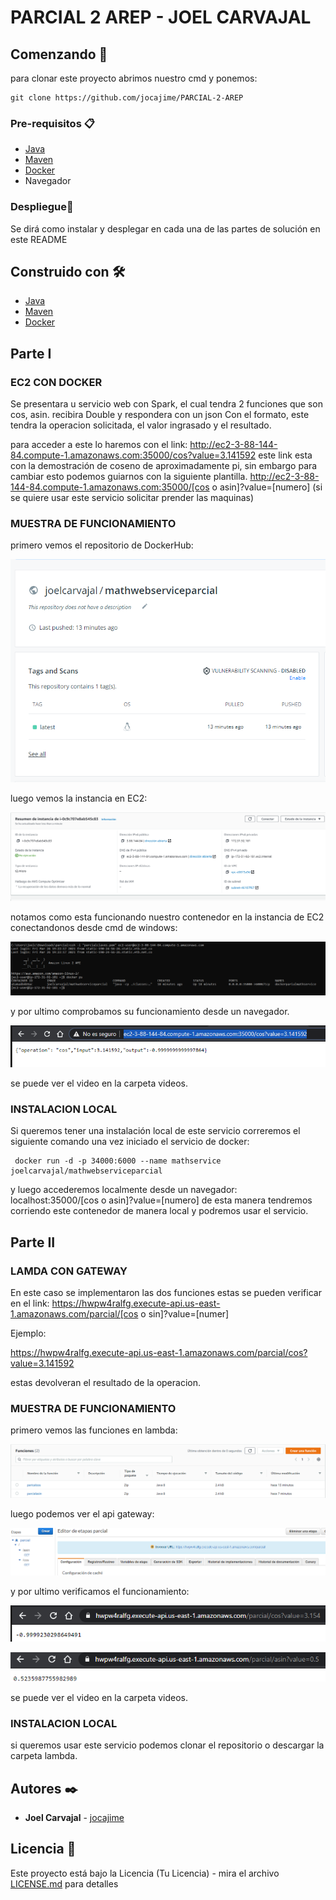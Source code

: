 ﻿# PARCIAL 2 AREP - JOEL CARVAJAL

## Comenzando 🚀

para clonar este proyecto abrimos nuestro cmd y ponemos:

    git clone https://github.com/jocajime/PARCIAL-2-AREP


### Pre-requisitos 📋

- [Java](https://www.java.com/download/)
- [Maven](https://maven.apache.org/)
- [Docker](https://www.docker.com/)
- Navegador 

### Despliegue🔧

Se dirá como instalar y desplegar en cada una de las partes de solución en este README

## Construido con 🛠️

- [Java](https://www.java.com/download/)
- [Maven](https://maven.apache.org/)
- [Docker](https://www.docker.com/)

## Parte I

### EC2 CON DOCKER
Se presentara u servicio web con Spark, el cual tendra 2 funciones que son cos, asin. recibira Double y respondera con un json Con el formato, este tendra la operacion solicitada, el valor ingrasado y el resultado.

para acceder a este lo haremos con el link: 
http://ec2-3-88-144-84.compute-1.amazonaws.com:35000/cos?value=3.141592
este link esta con la demostración de coseno de aproximadamente pi, sin embargo para cambiar esto podemos guiarnos con la siguiente plantilla.
http://ec2-3-88-144-84.compute-1.amazonaws.com:35000/[cos o asin]?value=[numero]
(si se quiere usar este servicio solicitar prender las maquinas)
### MUESTRA DE FUNCIONAMIENTO
primero vemos el repositorio de DockerHub:

 ![fotorepo](https://github.com/jocajime/PARCIAL-2-AREP/blob/master/img/fotorepo.PNG)
 
 luego vemos la instancia en EC2:
 
 ![fotoinstancia](https://github.com/jocajime/PARCIAL-2-AREP/blob/master/img/fotoinstancia.PNG)
 
notamos como esta funcionando nuestro contenedor en la instancia de EC2 conectandonos desde cmd de windows:

 ![fotocmd](https://github.com/jocajime/PARCIAL-2-AREP/blob/master/img/fotocmd.PNG)
 
y por ultimo comprobamos su funcionamiento desde un navegador.

 ![fotonavegador](https://github.com/jocajime/PARCIAL-2-AREP/blob/master/img/fotonavegador.PNG)
 
 se puede ver el video en la carpeta videos.
 
### INSTALACION LOCAL
Si queremos tener una instalación local de este servicio correremos el siguiente comando una vez iniciado el servicio de docker:

     docker run -d -p 34000:6000 --name mathservice joelcarvajal/mathwebserviceparcial
y luego accederemos localmente desde un navegador:
			localhost:35000/[cos o asin]?value=[numero]
de esta manera tendremos corriendo este contenedor de manera local y podremos usar el servicio.

## Parte II

### LAMDA CON GATEWAY

En este caso se implementaron las dos funciones estas se pueden verificar en el link:
 https://hwpw4ralfg.execute-api.us-east-1.amazonaws.com/parcial/[cos o sin]?value=[numer]
 
 Ejemplo:
 
 https://hwpw4ralfg.execute-api.us-east-1.amazonaws.com/parcial/cos?value=3.141592
 
 estas devolveran el resultado de la operacion.
 
 ### MUESTRA DE FUNCIONAMIENTO
primero vemos las funciones en lambda:

 ![funciones](https://github.com/jocajime/PARCIAL-2-AREP/blob/master/img/funciones.PNG)
 
 luego podemos ver el api gateway:
 
  ![gateway](https://github.com/jocajime/PARCIAL-2-AREP/blob/master/img/gateway.PNG)
  
  y por ultimo verificamos el funcionamiento:
  
![funcos](https://github.com/jocajime/PARCIAL-2-AREP/blob/master/img/funcos.PNG)
	
![funasin](https://github.com/jocajime/PARCIAL-2-AREP/blob/master/img/funasin.PNG)

se puede ver el video en la carpeta videos.

### INSTALACION LOCAL

si queremos usar este servicio podemos clonar el repositorio o descargar la carpeta lambda.

## Autores ✒️

* **Joel Carvajal** - [jocajime](https://github.com/jocajime)

## Licencia 📄

Este proyecto está bajo la Licencia (Tu Licencia) - mira el archivo [LICENSE.md](LICENSE.md) para detalles